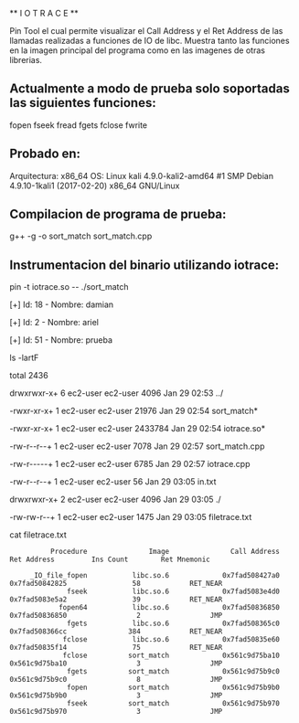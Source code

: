 ** I O T R A C E **

Pin Tool el cual permite visualizar el Call Address y el Ret Address de las llamadas realizadas a funciones de IO de libc.
Muestra tanto las funciones en la imagen principal del programa como en las imagenes de otras librerias.

Actualmente a modo de prueba solo soportadas las siguientes funciones:
----------------------------------------------------------------------
fopen
fseek
fread
fgets
fclose
fwrite


Probado en:
-----------
Arquitectura: x86_64
OS: Linux kali 4.9.0-kali2-amd64 #1 SMP Debian 4.9.10-1kali1 (2017-02-20) x86_64 GNU/Linux


Compilacion de programa de prueba:
----------------------------------

g++ -g -o sort_match sort_match.cpp


Instrumentacion del binario utilizando iotrace:
-----------------------------------------------

pin -t iotrace.so -- ./sort_match

[+] Id: 18 - Nombre: damian

[+] Id: 2 - Nombre: ariel

[+] Id: 51 - Nombre: prueba



ls -lartF

total 2436

drwxrwxr-x+ 6 ec2-user ec2-user    4096 Jan 29 02:53 ../

-rwxr-xr-x+ 1 ec2-user ec2-user   21976 Jan 29 02:54 sort_match*

-rwxr-xr-x+ 1 ec2-user ec2-user 2433784 Jan 29 02:54 iotrace.so*

-rw-r--r--+ 1 ec2-user ec2-user    7078 Jan 29 02:57 sort_match.cpp

-rw-r-----+ 1 ec2-user ec2-user    6785 Jan 29 02:57 iotrace.cpp

-rw-r--r--+ 1 ec2-user ec2-user      56 Jan 29 03:05 in.txt

drwxrwxr-x+ 2 ec2-user ec2-user    4096 Jan 29 03:05 ./

-rw-rw-r--+ 1 ec2-user ec2-user    1475 Jan 29 03:05 filetrace.txt



cat filetrace.txt 

              Procedure               Image               Call Address              Ret Address         Ins Count        Ret Mnemonic

         _IO_file_fopen           libc.so.6             0x7fad508427a0           0x7fad50842825                58            RET_NEAR
                  fseek           libc.so.6             0x7fad5083e4d0           0x7fad5083e5a2                39            RET_NEAR
                fopen64           libc.so.6             0x7fad50836850           0x7fad50836850                 2                 JMP
                  fgets           libc.so.6             0x7fad508365c0           0x7fad508366cc               384            RET_NEAR
                 fclose           libc.so.6             0x7fad50835e60           0x7fad50835f14                75            RET_NEAR
                 fclose          sort_match             0x561c9d75ba10           0x561c9d75ba10                 3                 JMP
                  fgets          sort_match             0x561c9d75b9c0           0x561c9d75b9c0                 8                 JMP
                  fopen          sort_match             0x561c9d75b9b0           0x561c9d75b9b0                 3                 JMP
                  fseek          sort_match             0x561c9d75b970           0x561c9d75b970                 3                 JMP


